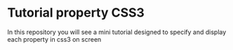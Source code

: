 # Tutorial property CSS3
 In this repository you will see a mini tutorial designed to specify and display each property in css3 on screen
